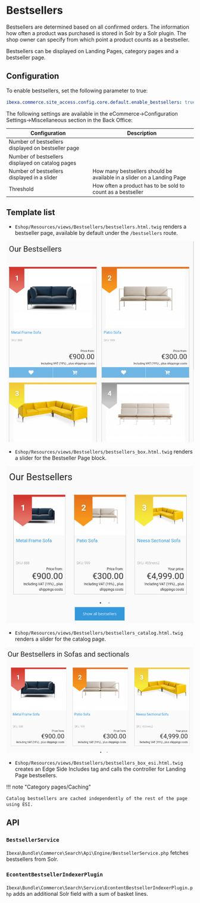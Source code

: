 # Bestsellers

Bestsellers are determined based on all confirmed orders. The information how often a product was purchased is stored in Solr by a Solr plugin.
The shop owner can specify from which point a product counts as a bestseller.

Bestsellers can be displayed on Landing Pages, category pages and a bestseller page. 

## Configuration

To enable bestsellers, set the following parameter to true:

``` yaml
ibexa.commerce.site_access.config.core.default.enable_bestsellers: true
```

The following settings are available in the eCommerce->Configuration Settings->Miscellaneous section in the Back Office:

| Configuration        | Description      |
| -------------------- | ---------------- |
| Number of bestsellers displayed on bestseller page | |
| Number of bestsellers displayed on catalog pages   | |
| Number of bestsellers displayed in a slider        | How many bestsellers should be available in a slider on a Landing Page      |
| Threshold   | How often a product has to be sold to count as a bestseller  |

## Template list

- `Eshop/Resources/views/Bestsellers/bestsellers.html.twig` renders a bestseller page, available by default under the `/bestsellers` route.

![Bestseller page](img/bestseller_page.png)

- `Eshop/Resources/views/Bestsellers/bestsellers_box.html.twig` renders a slider for the Bestseller Page block.

![Bestseller Page block](img/bestseller_block_slider.png)

- `Eshop/Resources/views/Bestsellers/bestsellers_catalog.html.twig` renders a slider for the catalog page.

![Bestsellers in product category](img/bestseller_category.png)

- `Eshop/Resources/views/Bestsellers/bestsellers_box_esi.html.twig` creates an Edge Side Includes tag and calls the controller for Landing Page bestsellers.

!!! note "Category pages/Caching"

    Catalog bestsellers are cached independently of the rest of the page using ESI.

## API

### `BestsellerService`

`Ibexa\Bundle\Commerce\Search\Api\Engine/BestsellerService.php` fetches bestsellers from Solr.

### `EcontentBestsellerIndexerPlugin`

`Ibexa\Bundle\Commerce\Search\Service\EcontentBestsellerIndexerPlugin.php` adds an additional Solr field with a sum of basket lines.

